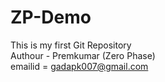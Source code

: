 # ZP-Demo
This is my first Git Repository
<br>
Authour - Premkumar (Zero Phase)
<br>
emailid = gadapk007@gmail.com
